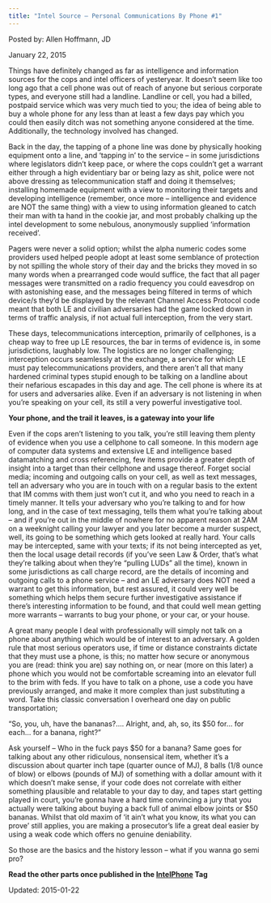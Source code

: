```yaml
---
title: "Intel Source – Personal Communications By Phone #1"
---
```



Posted by: Allen Hoffmann, JD

<span>January 22, 2015</span>

<p>Things have definitely changed as far as intelligence and information sources for the cops and intel officers of yesteryear. It doesn’t seem like too long ago that a cell phone was out of reach of anyone but serious corporate types, and everyone still had a landline. Landline or cell, you had a billed, postpaid service which was very much tied to you; the idea of being able to buy a whole phone for any less than at least a few days pay which you could then easily ditch was not something anyone considered at the time. Additionally, the technology involved has changed.</p>
<p>Back in the day, the tapping of a phone line was done by physically hooking equipment onto a line, and ‘tapping in’ to the service – in some jurisdictions where legislators didn’t keep pace, or where the cops couldn’t get a warrant either through a high evidentiary bar or being lazy as shit, police were not above dressing as telecommunication staff and doing it themselves; installing homemade equipment with a view to monitoring their targets and developing intelligence (remember, once more – intelligence and evidence are NOT the same thing) with a view to using information gleaned to catch their man with ta hand in the cookie jar, and most probably chalking up the intel development to some nebulous, anonymously supplied ‘information received’.</p>
<p>Pagers were never a solid option; whilst the alpha numeric codes some providers used helped people adopt at least some semblance of protection by not spilling the whole story of their day and the bricks they moved in so many words when a prearranged code would suffice, the fact that all pager messages were transmitted on a radio frequency you could eavesdrop on with astonishing ease, and the messages being filtered in terms of which device/s they’d be displayed by the relevant Channel Access Protocol code meant that both LE and civilian adversaries had the game locked down in terms of traffic analysis, if not actual full interception, from the very start.</p>
<p>These days, telecommunications interception, primarily of cellphones, is a cheap way to free up LE resources, the bar in terms of evidence is, in some jurisdictions, laughably low. The logistics are no longer challenging; interception occurs seamlessly at the exchange, a service for which LE must pay telecommunications providers, and there aren’t all that many hardened criminal types stupid enough to be talking on a landline about their nefarious escapades in this day and age. The cell phone is where its at for users and adversaries alike. Even if an adversary is not listening in when you’re speaking on your cell, its still a very powerful investigative tool.</p>
<p><strong>Your phone, and the trail it leaves, is a gateway into your life</strong></p>
<p>Even if the cops aren’t listening to you talk, you’re still leaving them plenty of evidence when you use a cellphone to call someone. In this modern age of computer data systems and extensive LE and intelligence based datamatching and cross referencing, few items provide a greater depth of insight into a target than their cellphone and usage thereof. Forget social media; incoming and outgoing calls on your cell, as well as text messages, tell an adversary who you are in touch with on a regular basis to the extent that IM comms with them just won’t cut it, and who you need to reach in a timely manner. It tells your adversary who you’re talking to and for how long, and in the case of text messaging, tells them what you’re talking about – and if you’re out in the middle of nowhere for no apparent reason at 2AM on a weeknight calling your lawyer and you later become a murder suspect, well, its going to be something which gets looked at really hard. Your calls may be intercepted, same with your texts; if its not being intercepted as yet, then the local usage detail records (if you’ve seen Law &amp; Order, that’s what they’re talking about when they’re “pulling LUDs” all the time), known in some jurisdictions as call charge record, are the details of incoming and outgoing calls to a phone service – and an LE adversary does NOT need a warrant to get this information, but rest assured, it could very well be something which helps them secure further investigative assistance if there’s interesting information to be found, and that could well mean getting more warrants – warrants to bug your phone, or your car, or your house.</p>
<p>A great many people I deal with professionally will simply not talk on a phone about anything which would be of interest to an adversary. A golden rule that most serious operators use, if time or distance constraints dictate that they must use a phone, is this; no matter how secure or anonymous you are (read: think you are) say nothing on, or near (more on this later) a phone which you would not be comfortable screaming into an elevator full to the brim with feds. If you have to talk on a phone, use a code you have previously arranged, and make it more complex than just substituting a word. Take this classic conversation I overheard one day on public transportation;</p>
<p>“So, you, uh, have the bananas?&#8230;. Alright, and, ah, so, its $50 for… for each… for a banana, right?”</p>
<p>Ask yourself &#8211; Who in the fuck pays $50 for a banana? Same goes for talking about any other ridiculous, nonsensical item, whether it’s a discussion about quarter inch tape (quarter ounce of MJ), 8 balls (1/8 ounce of blow) or elbows (pounds of MJ) of something with a dollar amount with it which doesn’t make sense, if your code does not correlate with either something plausible and relatable to your day to day, and tapes start getting played in court, you’re gonna have a hard time convincing a jury that you actually were talking about buying a back full of animal elbow joints or $50 bananas. Whilst that old maxim of ‘it ain’t what you know, its what you can prove’ still applies, you are making a prosecutor’s life a great deal easier by using a weak code which offers no genuine deniability.</p>
<p>So those are the basics and the history lesson – what if you wanna go semi pro?</p>
<p><strong>Read the other parts once published in the <a href="http://www.deepdotweb.com/tag/IntelPhone/">IntelPhone</a> Tag</strong></p>

Updated: 2015-01-22

    
